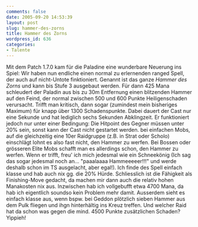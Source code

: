 ```yaml
---
comments: false
date: 2005-09-20 14:53:39
layout: post
slug: hammer-des-zorns
title: Hammer des Zorns
wordpress_id: 636
categories:
- Talente
---
```


Mit dem Patch 1.7.0 kam für die Paladine eine wunderbare Neuerung ins Spiel: Wir haben nun endliche einen normal zu erlernenden ranged Spell, der auch auf nicht-Untote finktioniert. Genannt ist das ganze _Hammer des Zorns_ und kann bis Stufe 3 ausgebaut werden. Für dann 425 Mana schleudert der Paladin aus bis zu 30m Entfernung einen blitzenden Hammer auf den Feind, der normal zwischen 500 und 600 Punkte Heiligenschaden verursacht. Trifft man kritisch, dann sogar (zumindest mein bisheriges Maximum) für knapp über 1300 Schadenspunkte. Dabei dauert der Cast nur eine Sekunde und hat lediglich sechs Sekunden Abklingzeit.
Er funktioniert jedoch nur unter einer Bedingung: Die Hitpoint des Gegner müssen unter 20% sein, sonst kann der Cast nicht gestartet werden. bei einfachen Mobs, auf die gleichzeitig eine 10er Raidgruppe (z.B. in Strat oder Scholo) einschlägt lohnt es also fast nicht, den Hammer zu werfen. Bei Bossen oder grösseren Elite Mobs schafft man es allerdings schon, den Hammer zu werfen.
Wenn er trifft, freu' ich mich jedesmal wie ein Schneekönig (Ich sag das sogar jedesmal noch an... "paaalaaaa Hammeeeeer!!!" und werde deshalb schon im TS ausgelacht, aber egal!). Ich finde des Spell einfach klasse und hab auch nix gg. die 20% Hürde. Schliesslich ist die Fähigkeit als Finishing-Move gedacht, da machen mir dann auch die relativ hohen Manakosten nix aus. Inzwischen hab ich vollgebufft etwa 4700 Mana, da hab ich eigentlich soundso kein Problem mehr damit. Ausserdem sieht es einfach klasse aus, wenn bspw. bei Geddon plötzlich sieben Hammer aus dem Pulk fliegen und ihgn hinterhältig ins Kreuz treffen. Und welcher Raid hat da schon was gegen die mind. 4500 Punkte zusätzlichen Schaden? Yippieh!
